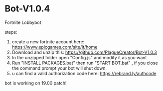 # Bot-V1.0.4
Fortnite Lobbybot

steps:
1. create a new fortnite account here: https://www.epicgames.com/site/it/home
2. Download and unzip this: https://github.com/PlagueCreator/Bot-V1.0.3
3. In the unzipped folder open "Config.js" and modify it as you want
4. Run "INSTALL PACKAGES.bat" then run "START BOT.bat" , if you close the command prompt your bot will shut down.
5. u can find a valid authorization code here: https://rebrand.ly/authcode

bot is working on 19.00 patch!
